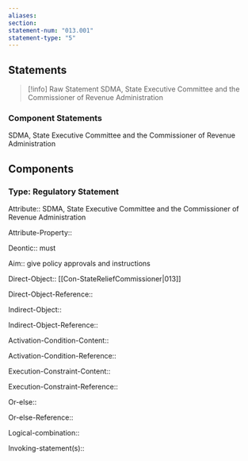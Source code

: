 ```yaml
---
aliases: 
section: 
statement-num: "013.001"
statement-type: "5"
---
```

## Statements 
> [!info] Raw Statement
> SDMA, State Executive Committee and the Commissioner of Revenue Administration 
> 

### Component Statements
SDMA, State Executive Committee and the Commissioner of Revenue Administration 
## Components
### Type: Regulatory Statement
Attribute:: SDMA, State Executive Committee and the Commissioner of Revenue Administration

Attribute-Property::


Deontic:: must 


Aim:: give policy approvals and instructions


Direct-Object:: [[Con-StateReliefCommissioner|013]]

Direct-Object-Reference:: 


Indirect-Object::

Indirect-Object-Reference:: 


Activation-Condition-Content::

Activation-Condition-Reference:: 


Execution-Constraint-Content::

Execution-Constraint-Reference:: 


Or-else::

Or-else-Reference:: 


Logical-combination::


Invoking-statement(s)::
